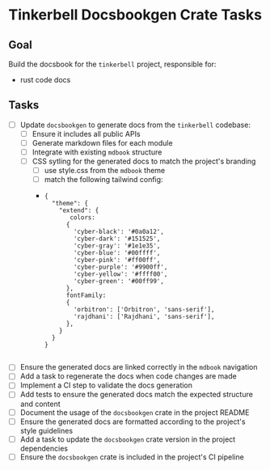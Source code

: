 # Tinkerbell Docsbookgen Crate Tasks

## Goal
Build the docsbook for the `tinkerbell` project, responsible for:
- rust code docs

## Tasks

- [ ] Update `docsbookgen` to generate docs from the `tinkerbell` codebase:
  - [ ] Ensure it includes all public APIs
  - [ ] Generate markdown files for each module
  - [ ] Integrate with existing `mdbook` structure
  - [ ] CSS sytling for the generated docs to match the project's branding
    - [ ] use style.css from the `mdbook` theme
    - [ ] match the following tailwind config:
    - ```json]
      {
        "theme": {
          "extend": {
             colors:
            {
              'cyber-black': '#0a0a12',
              'cyber-dark': '#151525',
              'cyber-gray': '#1e1e35',
              'cyber-blue': '#00ffff',
              'cyber-pink': '#ff00ff',
              'cyber-purple': '#9900ff',
              'cyber-yellow': '#ffff00',
              'cyber-green': '#00ff99',
            },
            fontFamily:
            {
              'orbitron': ['Orbitron', 'sans-serif'],
              'rajdhani': ['Rajdhani', 'sans-serif'],
            },
          }
        }
      }
    ```
- [ ] Ensure the generated docs are linked correctly in the `mdbook` navigation
- [ ] Add a task to regenerate the docs when code changes are made
- [ ] Implement a CI step to validate the docs generation
- [ ] Add tests to ensure the generated docs match the expected structure and content
- [ ] Document the usage of the `docsbookgen` crate in the project README
- [ ] Ensure the generated docs are formatted according to the project's style guidelines
- [ ] Add a task to update the `docsbookgen` crate version in the project dependencies
- [ ] Ensure the `docsbookgen` crate is included in the project's CI pipeline
